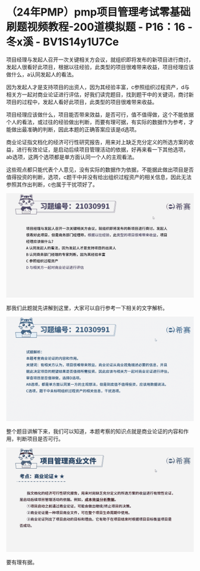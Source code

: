 # （24年PMP）pmp项目管理考试零基础刷题视频教程-200道模拟题 - P16：16 - 冬x溪 - BV1S14y1U7Ce

项目经理与发起人召开一次关键相关方会议，就组织即将发布的新项目进行商讨，发起人很看好此项目，根据以往经验，此类型的项目很难带来收益，项目经理应该做什么，a认同发起人的看法。

因为发起人才是支持项目的出资人，因为其经验丰富，c参照组织过程资产，d与相关方一起对商业论证进行评估，好我们读完题目，找到题干中的关键词，商讨新项目的过程中，发起人看好此项目，此类型的项目很难带来收益。

项目经理应该做什么，项目能否带来效益，是否可行，值不值得做，这个不能依据个人的看法，或过往的经验做出判断，而要有理可据，有实际的数据作为参考，才能做出最准确的判断，因此本题的正确答案应该是d选项。

商业论证指文档化的经济可行性研究报告，用来对上缺乏充分定义的所选方案的收益，进行有效论证，是启动后续项目管理活动的依据，好再来看一下其他选项，ab选项，这两个选项都是单方面认同一个人的主观看法。

这些观点都只能代表个人意见，没有实际的数据作为依据，不能据此做出项目是否值得投资的判断，选项，c题干中并没有给出组织过程资产的相关信息，因此无法参照其作出判断，c也属于干扰项好了。



![](img/1bff2ae3ef2afd712ec1d990d9528fa3_1.png)

那我们此题就先讲解到这里，大家可以自行参考一下相关的文字解析。

![](img/1bff2ae3ef2afd712ec1d990d9528fa3_3.png)

整个题目讲解下来，我们可以知道，本题考察的知识点就是商业论证的内容和作用，判断项目是否可行。

![](img/1bff2ae3ef2afd712ec1d990d9528fa3_5.png)

要有理有据。